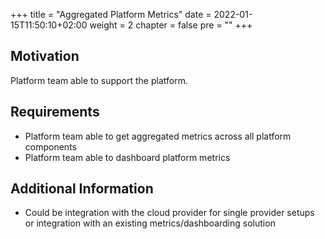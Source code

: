+++
title = "Aggregated Platform Metrics"
date = 2022-01-15T11:50:10+02:00
weight = 2
chapter = false
pre = "<b></b>"
+++

## Motivation
Platform team able to support the platform.

## Requirements
* Platform team able to get aggregated metrics across all platform components 
* Platform team able to dashboard platform metrics

## Additional Information
* Could be integration with the cloud provider for single provider setups or integration with an existing metrics/dashboarding solution



